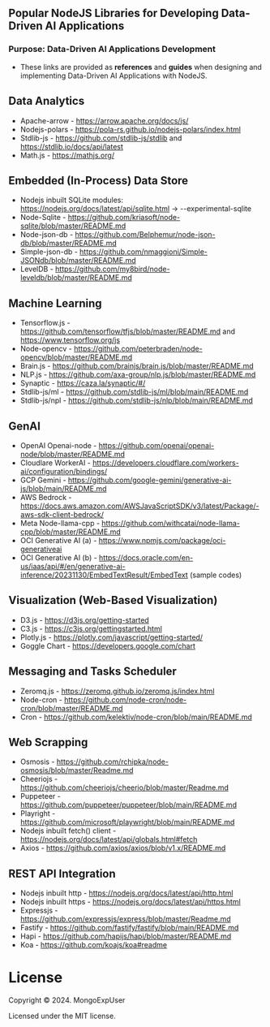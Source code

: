 ## Popular NodeJS Libraries for Developing Data-Driven AI Applications

### Purpose:  Data-Driven AI Applications Development                                                                                          
- These links are provided as <strong>references</strong> and <strong>guides</strong> when designing and implementing Data-Driven AI Applications with NodeJS.
    
 
## Data Analytics 
- Apache-arrow - https://arrow.apache.org/docs/js/
- Nodejs-polars - https://pola-rs.github.io/nodejs-polars/index.html
- Stdlib-js - https://github.com/stdlib-js/stdlib  and  https://stdlib.io/docs/api/latest
- Math.js - https://mathjs.org/
  

## Embedded (In-Process) Data Store
- Nodejs inbuilt SQLite modules: https://nodejs.org/docs/latest/api/sqlite.html  -> --experimental-sqlite
- Node-Sqlite - https://github.com/kriasoft/node-sqlite/blob/master/README.md
- Node-json-db  - https://github.com/Belphemur/node-json-db/blob/master/README.md
- Simple-json-db - https://github.com/nmaggioni/Simple-JSONdb/blob/master/README.md
- LevelDB - https://github.com/my8bird/node-leveldb/blob/master/README.md


## Machine Learning
- Tensorflow.js - https://github.com/tensorflow/tfjs/blob/master/README.md and https://www.tensorflow.org/js
- Node-opencv - https://github.com/peterbraden/node-opencv/blob/master/README.md
- Brain.js - https://github.com/brainjs/brain.js/blob/master/README.md
- NLP.js - https://github.com/axa-group/nlp.js/blob/master/README.md
- Synaptic - https://caza.la/synaptic/#/
- Stdlib-js/ml - https://github.com/stdlib-js/ml/blob/main/README.md
- Stdlib-js/npl - https://github.com/stdlib-js/nlp/blob/main/README.md


## GenAI
- OpenAI Openai-node - https://github.com/openai/openai-node/blob/master/README.md
- Cloudlare WorkerAI - https://developers.cloudflare.com/workers-ai/configuration/bindings/
- GCP Gemini - https://github.com/google-gemini/generative-ai-js/blob/main/README.md
- AWS Bedrock - https://docs.aws.amazon.com/AWSJavaScriptSDK/v3/latest/Package/-aws-sdk-client-bedrock/
- Meta Node-llama-cpp - https://github.com/withcatai/node-llama-cpp/blob/master/README.md
- OCI Generative AI (a) - https://www.npmjs.com/package/oci-generativeai
- OCI Generative AI (b) -  https://docs.oracle.com/en-us/iaas/api/#/en/generative-ai-inference/20231130/EmbedTextResult/EmbedText (sample codes)



## Visualization (Web-Based Visualization)
- D3.js - https://d3js.org/getting-started
- C3.js - https://c3js.org/gettingstarted.html
- Plotly.js - https://plotly.com/javascript/getting-started/
- Goggle Chart - https://developers.google.com/chart


## Messaging and Tasks Scheduler
- Zeromq.js - https://zeromq.github.io/zeromq.js/index.html
- Node-cron - https://github.com/node-cron/node-cron/blob/master/README.md
- Cron - https://github.com/kelektiv/node-cron/blob/main/README.md


## Web Scrapping
- Osmosis - https://github.com/rchipka/node-osmosis/blob/master/Readme.md
- Cheeriojs - https://github.com/cheeriojs/cheerio/blob/master/Readme.md
- Puppeteer - https://github.com/puppeteer/puppeteer/blob/main/README.md
- Playright - https://github.com/microsoft/playwright/blob/main/README.md
- Nodejs inbuilt fetch() client - https://nodejs.org/docs/latest/api/globals.html#fetch
- Axios - https://github.com/axios/axios/blob/v1.x/README.md


## REST API Integration
- Nodejs inbuilt http - https://nodejs.org/docs/latest/api/http.html
- Nodejs inbuilt https - https://nodejs.org/docs/latest/api/https.html
- Expressjs - https://github.com/expressjs/express/blob/master/Readme.md
- Fastify -  https://github.com/fastify/fastify/blob/main/README.md
- Hapi - https://github.com/hapijs/hapi/blob/master/README.md
- Koa - https://github.com/koajs/koa#readme




# License

Copyright © 2024. MongoExpUser

Licensed under the MIT license.
